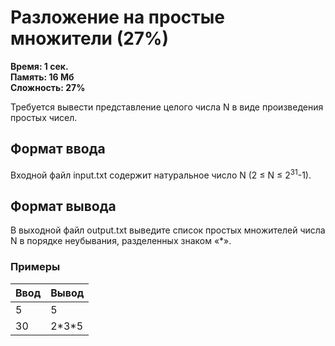 <h1 class="title">Разложение на простые множители (27%)</h1>
<p><b>Время: 1 сек.<br>Память: 16 Мб<br>Сложность: 27%</b></p>
<p>Требуется вывести представление целого числа N в виде произведения простых чисел.</p>
<h2>Формат ввода</h2>
<p>Входной файл input.txt содержит натуральное число N (2 ≤ N ≤ 2<sup>31</sup>-1).</p>
<h2>Формат вывода</h2>
<p>В выходной файл output.txt выведите список простых множителей числа N в порядке неубывания, разделенных знаком «*».</p>
<h3>Примеры</h3>
<table class="sample-tests">
  <thead>
     <tr>
        <th>Ввод</th>
        <th>Вывод</th>
     </tr>
  </thead>
  <tbody>
     <tr>
        <td>5</td>
        <td>5</td>
     </tr>
     <tr>
         <td>30</td>
         <td>2*3*5</td>
     </tr>
  </tbody>
</table>